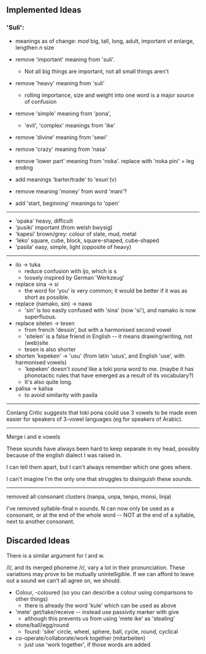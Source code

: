 
Implemented Ideas
------------------

### 'Suli':

* meanings as of change: 
    *mod* big, tall, long, adult, important
    *vt* enlarge, lengthen
    *n* size
* remove 'important' meaning from 'suli'. 
    - Not all big things are important, not all small things aren't
* remove 'heavy' meaning from 'suli'
    - rolling importance, size and weight into one word is a major source of confusion  


* remove 'simple' meaning from 'pona',
    - 'evil', 'complex' meanings from 'ike'

* remove 'divine' meaning from 'sewi'
* remove 'crazy' meaning from 'nasa'
* remove 'lower part' meaning from 'noka'. replace with 'noka pini' = leg ending
* add meanings 'barter/trade' to 'esun'(v)
* remove meaning 'money' from word 'mani'?
* add 'start, beginning' meanings to 'open'

-------

* 'opaka' heavy, difficult
* 'pusiki' important (from welsh bwysig)
* 'kapesi' brown/grey: colour of slate, mud, metal
* 'leko' square, cube, block, square-shaped, cube-shaped
* 'pasila' easy, simple, light (opposite of heavy)

-----

* ilo -> tuka
    - reduce confusion with ijo, which is s
    - loosely inspired by German 'Werkzeug'
* replace sina -> si
    - the word for 'you' is very common; it would be better if it was as short as possible.
* replace (namako, sin) -> nawa
    - 'sin' is too easily confused with 'sina' (now 'si'), and namako is now superfluous.
* replace sitelen -> tesen
    - from french 'dessin', but with a harmonised second vowel
    - 'sitelen' is a false friend in English -- it means drawing/writing, not (web)site
    - tesen is also shorter
* shorten 'kepeken' -> 'usu' (from latin 'usus', and English 'use', with harmonised vowels)
    - 'kepeken' doesn't *sound* like a toki pona word to me. 
    (maybe it has phonotactic rules that have emerged as a result of its vocabulary?)
    - It's also quite long.
* palisa -> kalisa
    - to avoid similarity with pasila

----

Conlang Critic suggests that toki pona could use 3 vowels
to be made even easier for speakers of 3-vowel languages (eg for speakers of Arabic).

----

Merge i and e vowels

These sounds have always been hard to keep separate in my head,
possibly because of the english dialect I was raised in.

I can tell them apart, but I can't always remember which one goes where.

I can't imagine I'm the only one that struggles to disinguish these sounds.

-----

removed all consonant clusters (nanpa, unpa, tenpo, monsi, linja)

I've removed syllable-final n sounds. N can now only be used as a consonant, or at the end of the whole word -- 
NOT at the end of a syllable, next to another consonant.


Discarded Ideas
---------------

 There is a similar argument for l and w.

/l/, and its merged phoneme  /r/, vary a lot in their pronunciation.
These variations may prove to be mutually unintelligible.
If we can afford to leave out a sound we can't all agree on, we should.

* Colour, -coloured (so you can describe a colour using comparisons to other things)
    - there is already the word 'kule' which can be used as above
* 'mete' get/take/receive -- instead use passivity marker with give
    - although this prevents us from using 'mete ike' as 'stealing'
* stone/ball/egg/round
    - found: 'sike' circle, wheel, sphere, ball, cycle, round, cyclical
* co-operate/collaborate/work together (mitarbeiten)
    - just use 'work together', if those words are added
